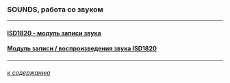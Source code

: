 ### SOUNDS, работа со звуком

---

#### [ISD1820 - модуль записи звука](https://aliexpress.ru/item/1005006318758083.html?spm=a2g2w.orderdetail.0.0.12d44aa69bofqy&sku_id=12000036743017020)


#### [Модуль записи / воспроизведения звука ISD1820](https://dzen.ru/a/ZAdNc6-EpFXDxeE-)

---

###### [к содержанию](../README.md)

